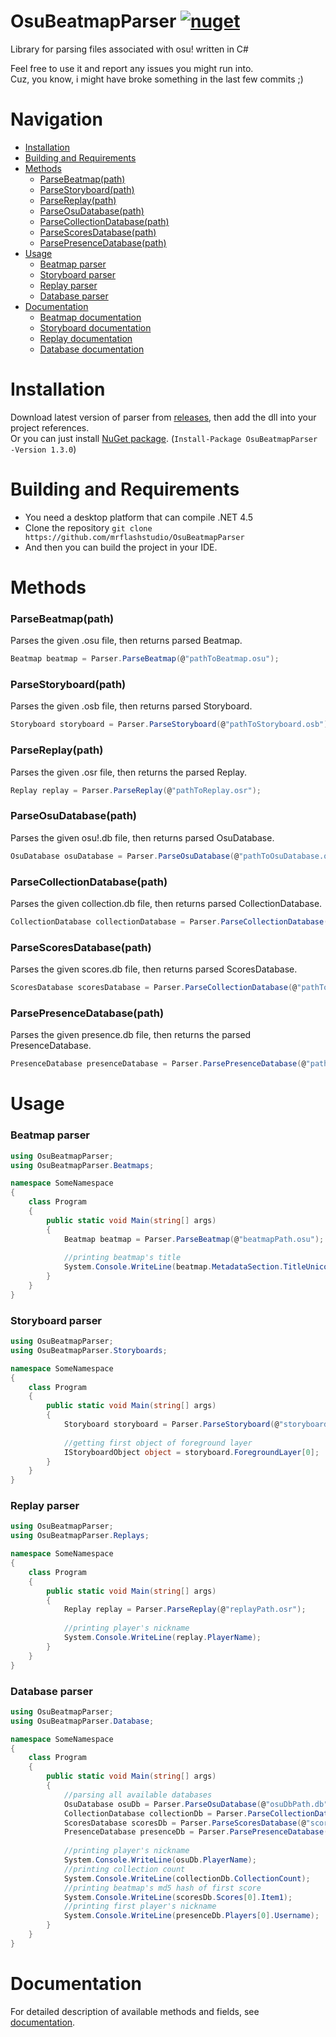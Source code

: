 # OsuBeatmapParser [![nuget](https://img.shields.io/nuget/v/OsuBeatmapParser.svg)](https://www.nuget.org/packages/OsuBeatmapParser)

Library for parsing files associated with osu! written in C#

Feel free to use it and report any issues you might run into.  
Cuz, you know, i might have broke something in the last few commits ;)  

# Navigation
- [Installation](#installation)  
- [Building and Requirements](#building-and-requirements)  
- [Methods](#methods)  
    - [ParseBeatmap(path)](#parsebeatmappath)
    - [ParseStoryboard(path)](#parsestoryboardpath)
    - [ParseReplay(path)](#parsereplaypath)
    - [ParseOsuDatabase(path)](#parseosudatabasepath)
    - [ParseCollectionDatabase(path)](#parsecollectiondatabasepath)
    - [ParseScoresDatabase(path)](#parsescoresdatabasepath)
    - [ParsePresenceDatabase(path)](#parsepresencedatabasepath)
- [Usage](#usage)  
    - [Beatmap parser](#beatmap-parser)
    - [Storyboard parser](#storyboard-parser)
    - [Replay parser](#replay-parser)
    - [Database parser](#database-parser)
- [Documentation](#documentation)  
    - [Beatmap documentation](docs/BeatmapDocumentation.md)
    - [Storyboard documentation](docs/StoryboardDocumentation.md)
    - [Replay documentation](docs/ReplayDocumentation.md)
    - [Database documentation](docs/DatabaseDocumentation.md)

# Installation
Download latest version of parser from [releases](https://github.com/mrflashstudio/OsuBeatmapParser/releases), then add the dll into your project references.  
Or you can just install [NuGet package](https://www.nuget.org/packages/OsuBeatmapParser). (`Install-Package OsuBeatmapParser -Version 1.3.0`)

# Building and Requirements
- You need a desktop platform that can compile .NET 4.5
- Clone the repository `git clone https://github.com/mrflashstudio/OsuBeatmapParser`
- And then you can build the project in your IDE.

# Methods
### ParseBeatmap(path)
Parses the given .osu file, then returns parsed Beatmap.
```cs
Beatmap beatmap = Parser.ParseBeatmap(@"pathToBeatmap.osu");
```

### ParseStoryboard(path)
Parses the given .osb file, then returns parsed Storyboard.
```cs
Storyboard storyboard = Parser.ParseStoryboard(@"pathToStoryboard.osb");
```

### ParseReplay(path)
Parses the given .osr file, then returns the parsed Replay.
```cs
Replay replay = Parser.ParseReplay(@"pathToReplay.osr");
```

### ParseOsuDatabase(path)
Parses the given osu!.db file, then returns parsed OsuDatabase.
```cs
OsuDatabase osuDatabase = Parser.ParseOsuDatabase(@"pathToOsuDatabase.osb");
```

### ParseCollectionDatabase(path)
Parses the given collection.db file, then returns parsed CollectionDatabase.
```cs
CollectionDatabase collectionDatabase = Parser.ParseCollectionDatabase(@"pathToCollectionDb.db");
```

### ParseScoresDatabase(path)
Parses the given scores.db file, then returns parsed ScoresDatabase.
```cs
ScoresDatabase scoresDatabase = Parser.ParseCollectionDatabase(@"pathToScoresDb.db");
```

### ParsePresenceDatabase(path)
Parses the given presence.db file, then returns the parsed PresenceDatabase.
```cs
PresenceDatabase presenceDatabase = Parser.ParsePresenceDatabase(@"pathToPresenceDb.db");
```

# Usage
### Beatmap parser
```cs
using OsuBeatmapParser;
using OsuBeatmapParser.Beatmaps;

namespace SomeNamespace
{
    class Program
    {
        public static void Main(string[] args)
        {
            Beatmap beatmap = Parser.ParseBeatmap(@"beatmapPath.osu");
            
            //printing beatmap's title
            System.Console.WriteLine(beatmap.MetadataSection.TitleUnicode);
        }
    }
}
```

### Storyboard parser
```cs
using OsuBeatmapParser;
using OsuBeatmapParser.Storyboards;

namespace SomeNamespace
{
    class Program
    {
        public static void Main(string[] args)
        {
            Storyboard storyboard = Parser.ParseStoryboard(@"storyboardPath.osb");
            
            //getting first object of foreground layer
            IStoryboardObject object = storyboard.ForegroundLayer[0];
        }
    }
}
```

### Replay parser
```cs
using OsuBeatmapParser;
using OsuBeatmapParser.Replays;

namespace SomeNamespace
{
    class Program
    {
        public static void Main(string[] args)
        {
            Replay replay = Parser.ParseReplay(@"replayPath.osr");
            
            //printing player's nickname
            System.Console.WriteLine(replay.PlayerName);
        }
    }
}
```

### Database parser
```cs
using OsuBeatmapParser;
using OsuBeatmapParser.Database;

namespace SomeNamespace
{
    class Program
    {
        public static void Main(string[] args)
        {
            //parsing all available databases
            OsuDatabase osuDb = Parser.ParseOsuDatabase(@"osuDbPath.db");
            CollectionDatabase collectionDb = Parser.ParseCollectionDatabase(@"collectionDbPath.db");
            ScoresDatabase scoresDb = Parser.ParseScoresDatabase(@"scoresDbPath.db");
            PresenceDatabase presenceDb = Parser.ParsePresenceDatabase(@"presenceDbPath.db");
            
            //printing player's nickname
            System.Console.WriteLine(osuDb.PlayerName);
            //printing collection count
            System.Console.WriteLine(collectionDb.CollectionCount);
            //printing beatmap's md5 hash of first score
            System.Console.WriteLine(scoresDb.Scores[0].Item1);
            //printing first player's nickname
            System.Console.WriteLine(presenceDb.Players[0].Username);
        }
    }
}
```

# Documentation
For detailed description of available methods and fields, see [documentation](docs).
